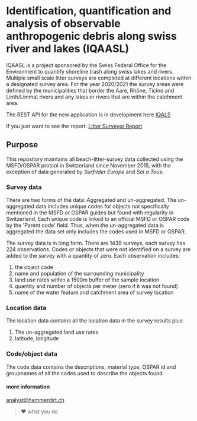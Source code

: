 # Identification, quantification and analysis of observable anthropogenic debris along swiss river and lakes (IQAASL)

IQAASL is a project sponsored by the Swiss Federal Office for the Environment to quantify shoreline trash along swiss lakes and rivers. Multiple small scale litter surveys are completed at different locations within a designated survey area. For the year 2020/2021 the survey areas were defined by the municipalities that border the Aare, Rhône, Ticino and Linth/Limmat rivers and any lakes or rivers that are within the catchment area.

The REST API for the new application is in development here [IQALS](https://github.com/hammerdirt-analyst/iqals)

If you just want to see the report: [Litter Surveyor Report](https://hammerdirt-analyst.github.io/IQAASL-End-0f-Sampling-2021/titlepage.html)

## Purpose

This repository maintains all beach-litter-survey data collected using the MSFD/OSPAR protcol in Switzerland since November 2015, with the exception of data generated by *Surfrider Europe* 
and *Sol a Tous*.

### Survey data

There are two forms of the data: Aggregated and un-aggregated. The un-aggregated data includes unique codes for objects not specifically mentioned in the MSFD or OSPAR guides but found with regularity in Switzerland. Each unique code is linked to an official MSFD or OSPAR code by the 'Parent code' field. Thus, when the un-aggregated data is aggregated the data set only includes the codes used in MSFD or OSPAR.



The survey data is in long form. There are 1439 surveys, each survey has 224 observations. Codes or objects that were not identified on a survey are added to the survey with a quantity of zero. Each observation includes:

1. the object code
2. name and population of the surrounding municipality
3. land use rates within a 1500m buffer of the sample location
4. quantity and number of objects per meter (zero if it was not found)
5. name of the water feature and catchment area of survey location

### Location data

The location data contains all the location data in the survey results plus:

1. The un-aggregated land use rates
2. latitude, longitude

### Code/object data

The code data contains the descriptions, material type, OSPAR id and groupnames of all the codes used to describe the objects found.

#### more information

analyst@hammerdirt.ch
> :heart: what you do 
